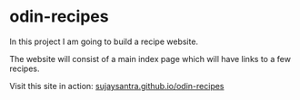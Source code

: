 # odin-recipes

In this project I am going to build a recipe website.

The website will consist of a main index page which will have links to a few recipes.

Visit this site in action: [sujaysantra.github.io/odin-recipes](https://sujaysantra.github.io/odin-recipes/)